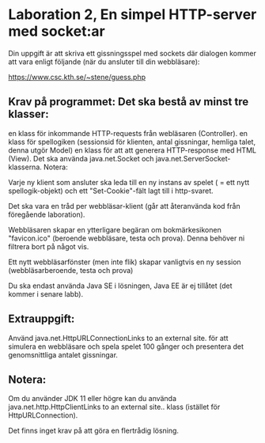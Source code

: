 # Laboration 2, En simpel HTTP-server med socket:ar

Din uppgift är att skriva ett gissningsspel med sockets där dialogen kommer att vara enligt följande (när du ansluter till din webbläsare):

https://www.csc.kth.se/~stene/guess.php

## Krav på programmet: Det ska bestå av minst tre klasser:

en klass för inkommande HTTP-requests från webläsaren (Controller).
en klass för spellogiken (sessionsid för klienten, antal gissningar, hemliga talet, denna utgör Model)
en klass för att att generera HTTP-response med HTML (View).
Det ska använda java.net.Socket och java.net.ServerSocket-klasserna.
Notera:

Varje ny klient som ansluter ska leda till en ny instans av spelet ( = ett nytt spellogik-objekt) och ett "Set-Cookie"-fält lagt till i http-svaret.

Det ska vara en tråd per webbläsar-klient (går att återanvända kod från föregående laboration).

Webbläsaren skapar en ytterligare begäran om bokmärkesikonen "favicon.ico" (beroende webbläsare, testa och prova). Denna behöver ni filtrera bort på något vis.

Ett nytt webbläsarfönster (men inte flik) skapar vanligtvis en ny session (webbläsarberoende, testa och prova)

Du ska endast använda Java SE i lösningen, Java EE är ej tillåtet (det kommer i senare labb).

## Extrauppgift: 
Använd java.net.HttpURLConnectionLinks to an external site. för att simulera en webbläsare och spela spelet 100 gånger och presentera det genomsnittliga antalet gissningar.

## Notera:

Om du använder JDK 11 eller högre kan du använda java.net.http.HttpClientLinks to an external site.. klass (istället för HttpURLConnection).

Det finns inget krav på att göra en flertrådig lösning.